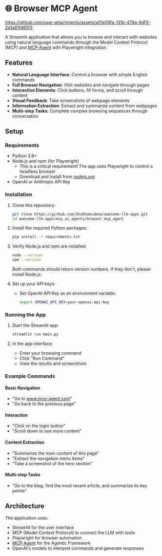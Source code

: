 # 🌐 Browser MCP Agent

https://github.com/user-attachments/assets/a01e09fa-131b-479a-8df3-2d1a61fd80f3

A Streamlit application that allows you to browse and interact with websites using natural language commands through the Model Context Protocol (MCP) and [MCP-Agent](https://github.com/lastmile-ai/mcp-agent) with Playwright integration.

## Features

- **Natural Language Interface**: Control a browser with simple English commands
- **Full Browser Navigation**: Visit websites and navigate through pages
- **Interactive Elements**: Click buttons, fill forms, and scroll through content
- **Visual Feedback**: Take screenshots of webpage elements
- **Information Extraction**: Extract and summarize content from webpages
- **Multi-step Tasks**: Complete complex browsing sequences through conversation

## Setup

### Requirements

- Python 3.8+
- Node.js and npm (for Playwright)
  - This is a critical requirement! The app uses Playwright to control a headless browser
  - Download and install from [nodejs.org](https://nodejs.org/)
- OpenAI or Anthropic API Key

### Installation

1. Clone this repository:
   ```bash
   git clone https://github.com/Shubhamsaboo/awesome-llm-apps.git
   cd awesome-llm-apps/mcp_ai_agents/browser_mcp_agent
   ```

2. Install the required Python packages:
   ```bash
   pip install -r requirements.txt
   ```

3. Verify Node.js and npm are installed:
   ```bash
   node --version
   npm --version
   ```
   Both commands should return version numbers. If they don't, please install Node.js.

4. Set up your API keys:
   - Set OpenAI API Key as an environment variable:
     ```bash
     export OPENAI_API_KEY=your-openai-api-key
     ```


### Running the App

1. Start the Streamlit app:
   ```bash
   streamlit run main.py
   ```

2. In the app interface:
   - Enter your browsing command
   - Click "Run Command"
   - View the results and screenshots

### Example Commands

#### Basic Navigation
- "Go to www.mcp-agent.com"
- "Go back to the previous page"

#### Interaction
- "Click on the login button"
- "Scroll down to see more content"

#### Content Extraction
- "Summarize the main content of this page"
- "Extract the navigation menu items"
- "Take a screenshot of the hero section"

#### Multi-step Tasks
- "Go to the blog, find the most recent article, and summarize its key points"

## Architecture

The application uses:
- Streamlit for the user interface
- MCP (Model Context Protocol) to connect the LLM with tools
- Playwright for browser automation
- [MCP-Agent](https://github.com/lastmile-ai/mcp-agent/) for the Agentic Framework
- OpenAI's models to interpret commands and generate responses
